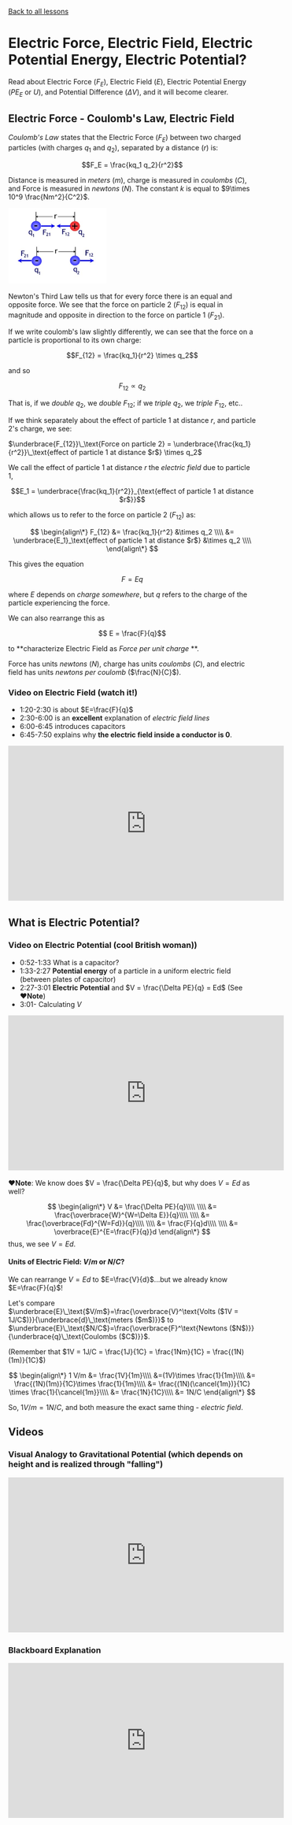 [Back to all lessons](.)

# Electric Force, Electric Field, Electric Potential Energy, Electric Potential?

Read about Electric Force ($F_E$), Electric Field ($E$), Electric Potential Energy ($PE_E$ or $U$), and Potential Difference ($\Delta V$), and it will become clearer.


## Electric Force - Coulomb's Law, Electric Field

*Coulomb's Law* states that the Electric Force ($F_E$) between two charged particles (with charges $q_1$ and $q_2$), separated by a distance ($r$) is:

$$F_E = \frac{kq_1 q_2}{r^2}$$

Distance is measured in *meters* ($m$), charge is measured in *coulombs* ($C$), and Force is measured in *newtons* ($N$). The constant $k$ is equal to $9\times 10^9 \frac{Nm^2}{C^2}$.

<img src="coulomb1.jpg" width="200" alt="force"/>

Newton's Third Law tells us that for every force there is an equal and opposite force. We see that the force on particle 2 ($F_{12}$) is equal in magnitude and opposite in direction to the force on particle 1 ($F_{21}$).

If we write coulomb's law slightly differently, we can see that the force on a particle is proportional to its own charge:

$$F_{12} = \frac{kq_1}{r^2} \times q_2$$

and so

$$F_{12}\propto q_2$$

That is, if we *double* $q_2$, we *double* $F_{12}$; if we *triple* $q_2$, we *triple* $F_{12}$, etc..

If we think separately about the effect of particle 1 at distance $r$, and particle 2's charge, we see:


$\underbrace{F_{12}}\_\text{Force on particle 2} =  \underbrace{\frac{kq_1}{r^2}}\_\text{effect of particle 1 at distance $r$} \times q_2$

We call the effect of particle 1 at distance $r$ the *electric field* due to particle 1,

$$E_1 = \underbrace{\frac{kq_1}{r^2}}_{\text{effect of particle 1 at distance $r$}}$$

which allows us to refer to the force on particle 2 ($F_{12}$) as:

$$
\begin{align\*}
F_{12} &= \frac{kq_1}{r^2} &\times q_2 \\\\
&= \underbrace{E_1}_\text{effect of particle 1 at distance $r$} &\times q_2 \\\\
\end{align\*}
$$

This gives the equation

$$F = Eq$$

where $E$ depends on *charge somewhere*, but $q$ refers to the charge of the particle experiencing the force.

We can also rearrange this as

$$ E = \frac{F}{q}$$

to **characterize Electric Field as *Force per unit charge* **.

Force has units *newtons* ($N$), charge has units *coulombs* ($C$), and electric field has units *newtons per coulomb* ($\frac{N}{C}$).

### Video on Electric Field (watch it!)

* 1:20-2:30 is about $E=\frac{F}{q}$
* 2:30-6:00 is an **excellent** explanation of *electric field lines*
* 6:00-6:45 introduces capacitors
* 6:45-7:50 explains why **the electric field inside a conductor is $0$**.


<iframe width="560" height="315" src="https://www.youtube.com/embed/mdulzEfQXDE?rel=0&amp;start=80" frameborder="0" allow="autoplay; encrypted-media" allowfullscreen></iframe>

## What is Electric Potential?

### Video on Electric Potential (cool British woman))

* 0:52-1:33 What is a capacitor?
* 1:33-2:27 **Potential energy** of a particle in a uniform electric field (between plates of capacitor)
* 2:27-3:01 **Electric Potential** and $V = \frac{\Delta PE}{q} = Ed$ (See **&hearts;Note**)
* 3:01- Calculating $V$
<iframe width="560" height="315" src="https://www.youtube.com/embed/ZrMltpK6iAw?start=51" frameborder="0" allow="autoplay; encrypted-media" allowfullscreen></iframe>

**&hearts;Note**: We know does $V = \frac{\Delta PE}{q}$, but why does $V = Ed$ as well?

$$
\begin{align\*}
V &= \frac{\Delta PE}{q}\\\\
\\\\
&= \frac{\overbrace{W}^{W=\Delta E}}{q}\\\\
\\\\
&= \frac{\overbrace{Fd}^{W=Fd}}{q}\\\\
\\\\
&= \frac{F}{q}d\\\\
\\\\
&= \overbrace{E}^{E=\frac{F}{q}}d
\end{align\*}
$$
thus, we see $V=Ed$.

#### Units of Electric Field: $V/m$ or $N/C$?

We can rearrange $V=Ed$ to $E=\frac{V}{d}$...but we already know $E=\frac{F}{q}$!

Let's compare $\underbrace{E}\_\text{$V/m$}=\frac{\overbrace{V}^\text{Volts ($1V = 1J/C$)}}{\underbrace{d}\_\text{meters ($m$)}}$ to $\underbrace{E}\_\text{$N/C$}=\frac{\overbrace{F}^\text{Newtons ($N$)}}{\underbrace{q}\_\text{Coulombs ($C$)}}$.

(Remember that $1V = 1J/C = \frac{1J}{1C} = \frac{1Nm}{1C} = \frac{(1N)(1m)}{1C}$)

$$
\begin{align\*}
1 V/m &= \frac{1V}{1m}\\\\
&=(1V)\times \frac{1}{1m}\\\\
&= \frac{(1N)(1m)}{1C}\times \frac{1}{1m}\\\\
&= \frac{(1N)(\cancel{1m})}{1C} \times \frac{1}{\cancel{1m}}\\\\
&= \frac{1N}{1C}\\\\
&= 1N/C
\end{align\*}
$$

So, $1V/m = 1 N/C$, and both measure the exact same thing - *electric field*.

## Videos

### Visual Analogy to Gravitational Potential (which depends on height and is realized through "falling")
<iframe width="560" height="315" src="https://www.youtube.com/embed/-Rb9guSEeVE?rel=0" frameborder="0" allow="autoplay; encrypted-media" allowfullscreen></iframe>

### Blackboard Explanation

<iframe width="560" height="315" src="https://www.youtube.com/embed/wT9AsY79f1k?rel=0" frameborder="0" allow="autoplay; encrypted-media" allowfullscreen></iframe>


<script type="text/x-mathjax-config">
MathJax.Hub.Register.StartupHook("TeX Jax Ready",function () {
  MathJax.Hub.Insert(MathJax.InputJax.TeX.Definitions.macros,{
    cancel: ["Extension","cancel"],
    bcancel: ["Extension","cancel"],
    xcancel: ["Extension","cancel"],
    cancelto: ["Extension","cancel"]
  });
});
</script>
